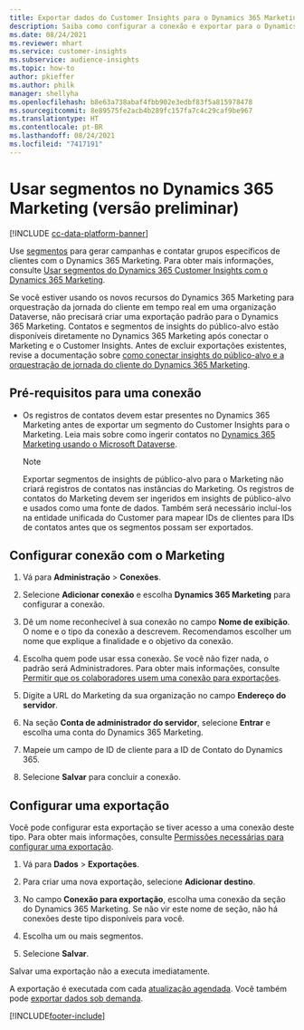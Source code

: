 ```yaml
---
title: Exportar dados do Customer Insights para o Dynamics 365 Marketing
description: Saiba como configurar a conexão e exportar para o Dynamics 365 Marketing.
ms.date: 08/24/2021
ms.reviewer: mhart
ms.service: customer-insights
ms.subservice: audience-insights
ms.topic: how-to
author: pkieffer
ms.author: philk
manager: shellyha
ms.openlocfilehash: b8e63a738abaf4fbb902e3edbf83f5a815978478
ms.sourcegitcommit: 8e89575fe2acb4b289fc157fa7c4c29caf9be967
ms.translationtype: HT
ms.contentlocale: pt-BR
ms.lasthandoff: 08/24/2021
ms.locfileid: "7417191"
---
```

# <a name="use-segments-in-dynamics-365-marketing-preview"></a>Usar segmentos no Dynamics 365 Marketing (versão preliminar)

[!INCLUDE [cc-data-platform-banner](../includes/cc-data-platform-banner.md)]

Use [segmentos](segments.md) para gerar campanhas e contatar grupos específicos de clientes com o Dynamics 365 Marketing. Para obter mais informações, consulte [Usar segmentos do Dynamics 365 Customer Insights com o Dynamics 365 Marketing](/dynamics365/marketing/customer-insights-segments).

Se você estiver usando os novos recursos do Dynamics 365 Marketing para orquestração da jornada do cliente em tempo real em uma organização Dataverse, não precisará criar uma exportação padrão para o Dynamics 365 Marketing. Contatos e segmentos de insights do público-alvo estão disponíveis diretamente no Dynamics 365 Marketing após conectar o Marketing e o Customer Insights. Antes de excluir exportações existentes, revise a documentação sobre [como conectar insights do público-alvo e a orquestração de jornada do cliente do Dynamics 365 Marketing](/dynamics365/marketing/real-time-marketing-ci-profile).

## <a name="prerequisite-for-a-connection"></a>Pré-requisitos para uma conexão

- Os registros de contatos devem estar presentes no Dynamics 365 Marketing antes de exportar um segmento do Customer Insights para o Marketing. Leia mais sobre como ingerir contatos no [Dynamics 365 Marketing usando o Microsoft Dataverse](connect-power-query.md).

  > [!NOTE]
  > Exportar segmentos de insights de público-alvo para o Marketing não criará registros de contatos nas instâncias do Marketing. Os registros de contatos do Marketing devem ser ingeridos em insights de público-alvo e usados como uma fonte de dados. Também será necessário incluí-los na entidade unificada do Customer para mapear IDs de clientes para IDs de contatos antes que os segmentos possam ser exportados.

## <a name="set-up-connection-to-marketing"></a>Configurar conexão com o Marketing

1. Vá para **Administração** > **Conexões**.

1. Selecione **Adicionar conexão** e escolha **Dynamics 365 Marketing** para configurar a conexão.

1. Dê um nome reconhecível à sua conexão no campo **Nome de exibição**. O nome e o tipo da conexão a descrevem. Recomendamos escolher um nome que explique a finalidade e o objetivo da conexão.

1. Escolha quem pode usar essa conexão. Se você não fizer nada, o padrão será Administradores. Para obter mais informações, consulte [Permitir que os colaboradores usem uma conexão para exportações](connections.md#allow-contributors-to-use-a-connection-for-exports).

1. Digite a URL do Marketing da sua organização no campo **Endereço do servidor**.

1. Na seção **Conta de administrador do servidor**, selecione **Entrar** e escolha uma conta do Dynamics 365 Marketing.

1. Mapeie um campo de ID de cliente para a ID de Contato do Dynamics 365.

1. Selecione **Salvar** para concluir a conexão. 

## <a name="configure-an-export"></a>Configurar uma exportação

Você pode configurar esta exportação se tiver acesso a uma conexão deste tipo. Para obter mais informações, consulte [Permissões necessárias para configurar uma exportação](export-destinations.md#set-up-a-new-export).

1. Vá para **Dados** > **Exportações**.

1. Para criar uma nova exportação, selecione **Adicionar destino**.

1. No campo **Conexão para exportação**, escolha uma conexão da seção do Dynamics 365 Marketing. Se não vir este nome de seção, não há conexões deste tipo disponíveis para você.

1. Escolha um ou mais segmentos.

1. Selecione **Salvar**.

Salvar uma exportação não a executa imediatamente.

A exportação é executada com cada [atualização agendada](system.md#schedule-tab). Você também pode [exportar dados sob demanda](export-destinations.md#run-exports-on-demand). 

[!INCLUDE[footer-include](../includes/footer-banner.md)]

